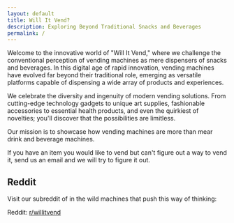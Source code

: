 ```yaml
---
layout: default
title: Will It Vend?
description: Exploring Beyond Traditional Snacks and Beverages
permalink: /
---
```


Welcome to the innovative world of "Will It Vend," where we challenge the conventional perception of vending machines as mere dispensers of snacks and beverages. In this digital age of rapid innovation, vending machines have evolved far beyond their traditional role, emerging as versatile platforms capable of dispensing a wide array of products and experiences.

We celebrate the diversity and ingenuity of modern vending solutions. From cutting-edge technology gadgets to unique art supplies, fashionable accessories to essential health products, and even the quirkiest of novelties; you'll discover that the possibilities are limitless. 

Our mission is to showcase how vending machines are more than mear drink and beverage machines.  

If you have an item you would like to vend but can't figure out a way to vend it, send us an email and we will try to figure it out.

## Reddit
Visit our subreddit of in the wild machines that push this way of thinking:

Reddit: [r/willitvend](https://www.reddit.com/r/willitvend)
